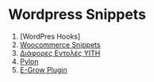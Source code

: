 # Wordpress Snippets

1. [WordPres Hooks]
2. [Woocommerce Snippets](woocommerce_snippets.md)
3. [Διάφορες Εντολές YITH](yith_snippets.md)
4. [Pylon](pylon_documentation.md)
5. [E-Grow Plugin](php-snippets-plugin.md)
